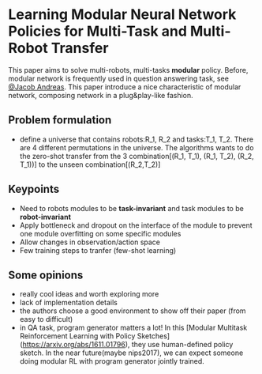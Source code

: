 # Learning Modular Neural Network Policies for Multi-Task and Multi-Robot Transfer

This paper aims to solve multi-robots, multi-tasks **modular** policy. Before, modular network is frequently 
used in question answering task, see [@Jacob Andreas](https://people.eecs.berkeley.edu/~jda/). This paper introduce 
a nice characteristic of modular network, composing network in a plug&play-like fashion.

## Problem formulation
- define a universe that contains robots:R_1, R_2 and tasks:T_1, T_2. There are 4 different permutations in the universe.
The algorithms wants to do the zero-shot transfer from the 3 combination[(R_1, T_1), (R_1, T_2), (R_2, T_1))] to the 
unseen combination[(R_2,T_2)]

## Keypoints
- Need to robots modules to be **task-invariant** and task modules to be **robot-invariant**
- Apply bottleneck and dropout on the interface of the module to prevent one module overfitting on some specific modules
- Allow changes in observation/action space
- Few training steps to tranfer (few-shot learning)

## Some opinions
- really cool ideas and worth exploring more
- lack of implementation details 
- the authors choose a good environment to show off their paper (from easy to difficult)
- in QA task, program generator matters a lot! In this [Modular Multitask Reinforcement Learning with Policy Sketches]
(https://arxiv.org/abs/1611.01796), they use human-defined policy sketch. In the near future(maybe nips2017), we can expect 
someone doing modular RL with program generator jointly trained.
